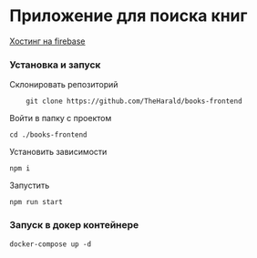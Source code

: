 # Приложение для поиска книг

[Хостинг на firebase](https://books-test-task.web.app)

### Установка и запуск
Склонировать репозиторий
```
    git clone https://github.com/TheHarald/books-frontend
```
Войти в папку с проектом
```
cd ./books-frontend
```
Установить зависимости
```
npm i
```
Запустить 
```
npm run start
```

### Запуск в докер контейнере
```
docker-compose up -d
```